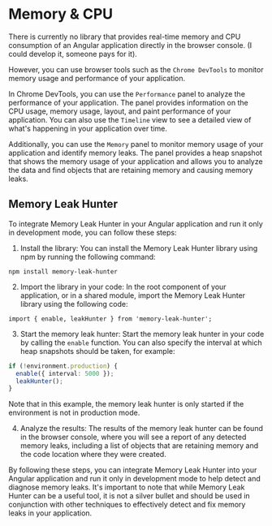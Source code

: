 # Memory & CPU

There is currently no library that provides real-time memory and CPU consumption of an Angular application directly in the browser console. (I could develop it, someone pays for it).

However, you can use browser tools such as the `Chrome DevTools` to monitor memory usage and performance of your application.

In Chrome DevTools, you can use the `Performance` panel to analyze the performance of your application. The panel provides information on the CPU usage, memory usage, layout, and paint performance of your application. You can also use the `Timeline` view to see a detailed view of what's happening in your application over time.

Additionally, you can use the `Memory` panel to monitor memory usage of your application and identify memory leaks. The panel provides a heap snapshot that shows the memory usage of your application and allows you to analyze the data and find objects that are retaining memory and causing memory leaks.

## Memory Leak Hunter

To integrate Memory Leak Hunter in your Angular application and run it only in development mode, you can follow these steps:

1. Install the library: You can install the Memory Leak Hunter library using npm by running the following command:

`npm install memory-leak-hunter`

2. Import the library in your code: In the root component of your application, or in a shared module, import the Memory Leak Hunter library using the following code:

`import { enable, leakHunter } from 'memory-leak-hunter';`

3. Start the memory leak hunter: Start the memory leak hunter in your code by calling the `enable` function. You can also specify the interval at which heap snapshots should be taken, for example:

```ts
if (!environment.production) {
  enable({ interval: 5000 });
  leakHunter();
}
```

Note that in this example, the memory leak hunter is only started if the environment is not in production mode.

4. Analyze the results: The results of the memory leak hunter can be found in the browser console, where you will see a report of any detected memory leaks, including a list of objects that are retaining memory and the code location where they were created.

By following these steps, you can integrate Memory Leak Hunter into your Angular application and run it only in development mode to help detect and diagnose memory leaks. It's important to note that while Memory Leak Hunter can be a useful tool, it is not a silver bullet and should be used in conjunction with other techniques to effectively detect and fix memory leaks in your application.
